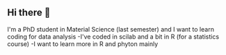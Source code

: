 ## Hi there 👋

I'm a PhD student in Material Science (last semester) and I want to learn coding for data analysis
-I've coded in scilab and a bit in R (for a statistics course)
-I want to learn more in R and phyton mainly
